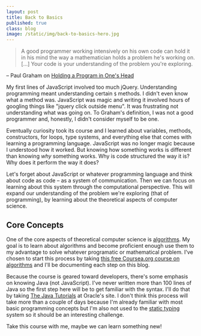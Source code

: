 ```yaml
---
layout: post
title: Back to Basics
published: true
class: blog
image: /static/img/back-to-basics-hero.jpg
---
```


> A good programmer working intensively on his own code can hold it in his mind the way a mathematician holds a problem he's working on. \[...\] Your code is your understanding of the problem you're exploring.

– Paul Graham on [Holding a Program in One's Head](http://paulgraham.com/head.html)

<!-- more start -->

My first lines of JavaScript involved too much jQuery. Understanding programming meant understanding certain `$` methods. I didn't even know what a method was. JavaScript was magic and writing it involved hours of googling things like "jquery click outside menu". It was frustrating not understanding what was going on. To Graham's definition, I was not a good programmer and, honestly, I didn't consider myself to be one.

Eventually curiosity took its course and I learned about variables, methods, constructors, for loops, type systems, and everything else that comes with learning a programming language. JavaScript was no longer magic because I understood how it worked. But knowing how something works is different than knowing *why* something works. Why is code structured the way it is? Why does it perform the way it does?

Let's forget about JavaScript or whatever programming language and think about code as code – as a system of communication. Then we can focus on learning about this system through the computational perspective. This will expand our understanding of the problem we're exploring (that of programming), by learning about the theoretical aspects of computer science.

## Core Concepts

One of the core aspects of theoretical computer science is [algorithms](http://en.wikipedia.org/wiki/Algorithms). My goal is to learn about algorithms and become proficient enough use them to my advantage to solve whatever programatic or mathematical problem. I've chosen to start this process by taking [this free Coursea.org course on algorithms](https://www.coursera.org/course/algs4partI) and I'll be documenting each step on this blog.

Because the course is geared toward developers, there's some emphasis on knowing Java (not JavaScript). I've never written more than 100 lines of Java so the first step here will be to get familiar with the syntax. I'll do that by taking [The Java Tutorials](http://docs.oracle.com/javase/tutorial/java/nutsandbolts/index.html) at Oracle's site. I don't think this process will take more than a couple of days because I'm already familiar with most basic programming concepts but I'm also not used to the [static typing](http://en.wikipedia.org/wiki/Type_system#Static_typing) system so it should be an interesting challenge.

Take this course with me, maybe we can learn something new!

<!-- more end -->
